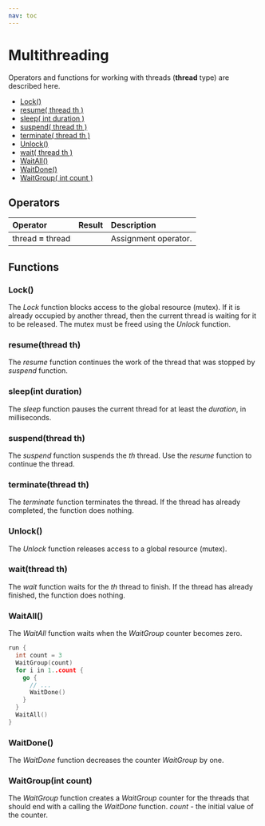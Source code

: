 ```yaml
---
nav: toc
---
```


# Multithreading

Operators and functions for working with threads \(**thread** type\) are described here.

* [Lock\(\)](threads.md#lock)
* [resume\( thread th \)](threads.md#resume-thread-th)
* [sleep\( int duration \)](threads.md#sleep-int-duration)
* [suspend\( thread th \)](threads.md#suspend-thread-th)
* [terminate\( thread th \)](threads.md#terminate-thread-th)
* [Unlock\(\)](threads.md#unlock)
* [wait\( thread th \)](threads.md#wait-thread-th)
* [WaitAll\(\)](threads.md#waitall)
* [WaitDone\(\)](threads.md#waitdone)
* [WaitGroup\( int count \)](threads.md#waitgroup-int-count)

## Operators

| Operator | Result | Description |
| :--- | :--- | :--- |
| thread **=** thread |  | Assignment operator. |

## Functions

### Lock\(\)

The _Lock_ function blocks access to the global resource (mutex). If it is already occupied by another thread, then the current thread is waiting for it to be released. The mutex must be freed using the _Unlock_ function.

### resume\(thread th\)

The _resume_ function continues the work of the thread that was stopped by _suspend_ function.

### sleep\(int duration\)

The _sleep_ function pauses the current thread for at least the _duration_, in milliseconds.

### suspend\(thread th\)

The _suspend_ function suspends the _th_ thread. Use the _resume_ function to continue the thread.

### terminate\(thread th\)

The _terminate_ function terminates the thread. If the thread has already completed, the function does nothing.

### Unlock\(\)

The _Unlock_ function releases access to a global resource (mutex).

### wait\(thread th\)

The _wait_ function waits for the _th_ thread to finish. If the thread has already finished, the function does nothing.

### WaitAll\(\)

The _WaitAll_ function waits when the _WaitGroup_ counter becomes zero.

```go
run {
  int count = 3
  WaitGroup(count)
  for i in 1..count {
    go {
      // ...
      WaitDone()
    }
  }
  WaitAll()
}
```

### WaitDone\(\)

The _WaitDone_ function decreases the counter _WaitGroup_ by one.

### WaitGroup\(int count\)

The _WaitGroup_ function creates a _WaitGroup_ counter for the threads that should end with a calling the _WaitDone_ function. _count_ - the initial value of the counter.
